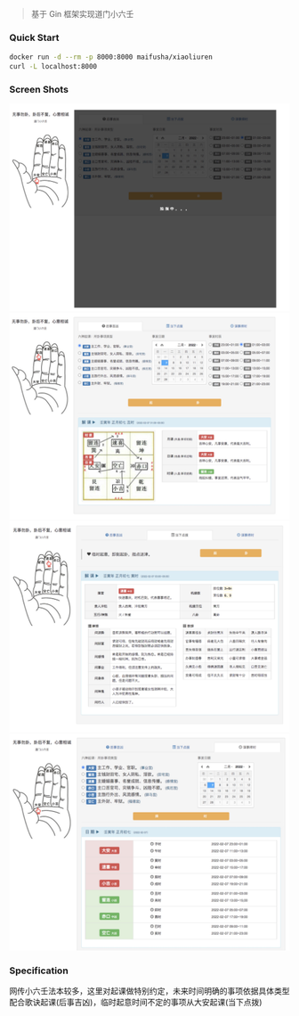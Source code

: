 > 基于 Gin 框架实现道门小六壬

### Quick Start
```bash
docker run -d --rm -p 8000:8000 maifusha/xiaoliuren
curl -L localhost:8000
```

### Screen Shots
![file](screenshots/qiazhi.jpg)
![file](screenshots/jixiong.jpg)
![file](screenshots/dianbo.jpg)
![file](screenshots/zeshi.jpg)

### Specification
网传小六壬法本较多，这里对起课做特别约定，未来时间明确的事项依据具体类型配合歌诀起课(后事吉凶)，临时起意时间不定的事项从大安起课(当下点拨)